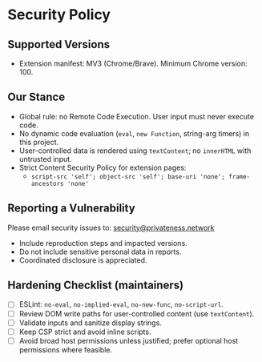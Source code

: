 # Security Policy

## Supported Versions

- Extension manifest: MV3 (Chrome/Brave). Minimum Chrome version: 100.

## Our Stance

- Global rule: no Remote Code Execution. User input must never execute code.
- No dynamic code evaluation (`eval`, `new Function`, string-arg timers) in this project.
- User-controlled data is rendered using `textContent`; no `innerHTML` with untrusted input.
- Strict Content Security Policy for extension pages:
  - `script-src 'self'; object-src 'self'; base-uri 'none'; frame-ancestors 'none'`

## Reporting a Vulnerability

Please email security issues to: security@privateness.network

- Include reproduction steps and impacted versions.
- Do not include sensitive personal data in reports.
- Coordinated disclosure is appreciated.

## Hardening Checklist (maintainers)

- [ ] ESLint: `no-eval`, `no-implied-eval`, `no-new-func`, `no-script-url`.
- [ ] Review DOM write paths for user-controlled content (use `textContent`).
- [ ] Validate inputs and sanitize display strings.
- [ ] Keep CSP strict and avoid inline scripts.
- [ ] Avoid broad host permissions unless justified; prefer optional host permissions where feasible.
